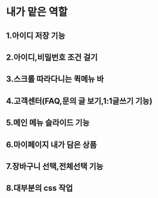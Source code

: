 # 내가 맡은 역할
## 1.아이디 저장 기능
## 2.아이디,비밀번호 조건 걸기
## 3.스크롤 따라다니는 퀵메뉴 바
## 4.고객센터(FAQ,문의 글 보기,1:1글쓰기 기능)
## 5.메인 메뉴 슬라이드 기능
## 6.마이페이지 내가 담은 상품
## 7.장바구니 선택,전체선택 기능
## 8.대부분의 css 작업

